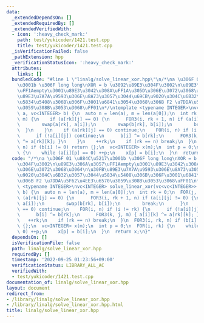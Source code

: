 ```yaml
---
data:
  _extendedDependsOn: []
  _extendedRequiredBy: []
  _extendedVerifiedWith:
  - icon: ':heavy_check_mark:'
    path: test/yukicoder/1421.test.cpp
    title: test/yukicoder/1421.test.cpp
  _isVerificationFailed: false
  _pathExtension: hpp
  _verificationStatusIcon: ':heavy_check_mark:'
  attributes:
    links: []
  bundledCode: "#line 1 \"linalg/solve_linear_xor.hpp\"\n/*\na \u306F 01 \u884C\u5217\
    \u3001b \u306F long long\nXOR = b \u3092\u89E3\u304F\u3002\n\u89E3\u306A\u3057\
    \uFF1Aempty\u3001\u89E3\u3042\u308A\uFF1A\u305D\u306E\u3072\u3068\u3064\n\u30FB\
    \u89E3\u7A7A\u9593\u306E\u8A73\u3057\u3044\u69CB\u9020\u304C\u6B32\u3057\u3044\
    \u5834\u5408\u306B\u306F\u3001\u6841\u3054\u3068\u306B F2 \u7DDA\u5F62\u4EE3\u6570\
    \u3059\u308B\u3053\u3068\uFF01\n*/\ntemplate <typename INTEGER>\nvc<INTEGER> solve_linear_xor(vc<vc<INTEGER>>\
    \ a, vc<INTEGER> b) {\n  auto n = len(a), m = len(a[0]);\n  int rk = 0;\n  FOR(j,\
    \ m) {\n    if (a[rk][j] == 0) {\n      FOR3(i, rk + 1, n) if (a[i][j] != 0) {\n\
    \        swap(a[rk], a[i]);\n        swap(b[rk], b[i]);\n        break;\n    \
    \  }\n    }\n    if (a[rk][j] == 0) continue;\n    FOR(i, n) if (i != rk) {\n\
    \      if (!a[i][j]) continue;\n      b[i] ^= b[rk];\n      FOR3(k, j, m) { a[i][k]\
    \ ^= a[rk][k]; }\n    }\n    ++rk;\n    if (rk == n) break;\n  }\n  FOR3(i, rk,\
    \ n) if (b[i] != 0) return {};\n  vc<INTEGER> x(m);\n  int p = 0;\n  FOR(i, rk)\
    \ {\n    while (a[i][p] == 0) ++p;\n    x[p] = b[i];\n  }\n  return x;\n}\n"
  code: "/*\na \u306F 01 \u884C\u5217\u3001b \u306F long long\nXOR = b \u3092\u89E3\
    \u304F\u3002\n\u89E3\u306A\u3057\uFF1Aempty\u3001\u89E3\u3042\u308A\uFF1A\u305D\
    \u306E\u3072\u3068\u3064\n\u30FB\u89E3\u7A7A\u9593\u306E\u8A73\u3057\u3044\u69CB\
    \u9020\u304C\u6B32\u3057\u3044\u5834\u5408\u306B\u306F\u3001\u6841\u3054\u3068\
    \u306B F2 \u7DDA\u5F62\u4EE3\u6570\u3059\u308B\u3053\u3068\uFF01\n*/\ntemplate\
    \ <typename INTEGER>\nvc<INTEGER> solve_linear_xor(vc<vc<INTEGER>> a, vc<INTEGER>\
    \ b) {\n  auto n = len(a), m = len(a[0]);\n  int rk = 0;\n  FOR(j, m) {\n    if\
    \ (a[rk][j] == 0) {\n      FOR3(i, rk + 1, n) if (a[i][j] != 0) {\n        swap(a[rk],\
    \ a[i]);\n        swap(b[rk], b[i]);\n        break;\n      }\n    }\n    if (a[rk][j]\
    \ == 0) continue;\n    FOR(i, n) if (i != rk) {\n      if (!a[i][j]) continue;\n\
    \      b[i] ^= b[rk];\n      FOR3(k, j, m) { a[i][k] ^= a[rk][k]; }\n    }\n \
    \   ++rk;\n    if (rk == n) break;\n  }\n  FOR3(i, rk, n) if (b[i] != 0) return\
    \ {};\n  vc<INTEGER> x(m);\n  int p = 0;\n  FOR(i, rk) {\n    while (a[i][p] ==\
    \ 0) ++p;\n    x[p] = b[i];\n  }\n  return x;\n}"
  dependsOn: []
  isVerificationFile: false
  path: linalg/solve_linear_xor.hpp
  requiredBy: []
  timestamp: '2022-09-25 01:23:56+09:00'
  verificationStatus: LIBRARY_ALL_AC
  verifiedWith:
  - test/yukicoder/1421.test.cpp
documentation_of: linalg/solve_linear_xor.hpp
layout: document
redirect_from:
- /library/linalg/solve_linear_xor.hpp
- /library/linalg/solve_linear_xor.hpp.html
title: linalg/solve_linear_xor.hpp
---
```

